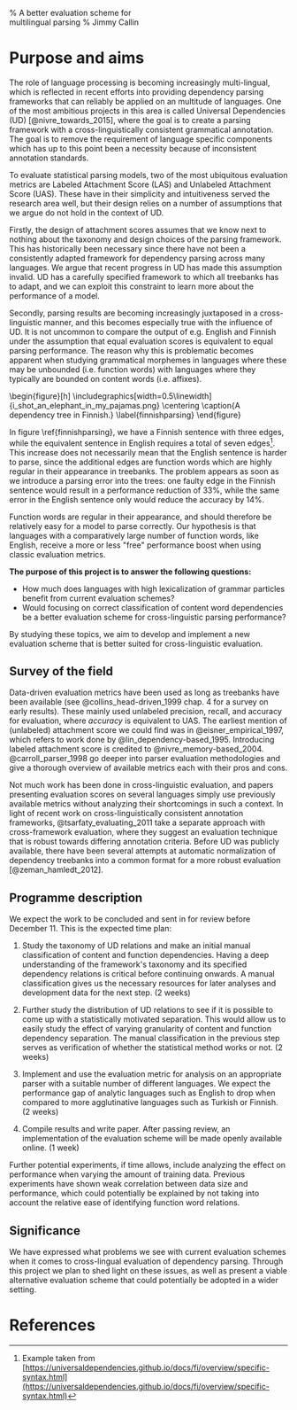 % A better evaluation scheme for \
  multilingual parsing 
% Jimmy Callin

# Purpose and aims

The role of language processing is becoming increasingly multi-lingual, which  is reflected in recent efforts into providing dependency parsing frameworks that can reliably be applied on an multitude of languages. One of the most ambitious projects in this area is called Universal Dependencies (UD) [@nivre_towards_2015], where the goal is to create a parsing framework with a cross-linguistically consistent grammatical annotation. The goal is to remove the requirement of language specific components which has up to this point been a necessity because of inconsistent annotation standards. 

To evaluate statistical parsing models, two of the most ubiquitous evaluation metrics are Labeled Attachment Score (LAS) and Unlabeled Attachment Score (UAS).
These have in their simplicity and intuitiveness served the research area well, but their design relies on a number of assumptions that we argue do not hold in the context of UD.

Firstly, the design of attachment scores assumes that we know next to nothing about the taxonomy and design choices of the parsing framework. This has historically been necessary since there have not been a consistently adapted framework for dependency parsing across many languages. We argue that recent progress in UD has made this assumption invalid. UD has a carefully specified framework to which all treebanks has to adapt, and we can exploit this constraint to learn more about the performance of a model. 

Secondly, parsing results are becoming increasingly juxtaposed in a cross-linguistic manner, and this becomes especially true with the influence of UD. It is not uncommon to compare the output of e.g. English and Finnish under the assumption that equal evaluation scores is equivalent to equal parsing performance. The reason why this is problematic becomes apparent when studying grammatical morphemes in languages where these may be unbounded (i.e. function words) with languages where they typically are bounded on content words (i.e. affixes).

\begin{figure}[h]
\includegraphics[width=0.5\linewidth]{i_shot_an_elephant_in_my_pajamas.png}
\centering
\caption{A dependency tree in Finnish.}
\label{finnishparsing}
\end{figure}

In figure \ref{finnishparsing}, we have a Finnish sentence with three edges, while the equivalent sentence in English requires a total of seven edges[^1]. This increase does not necessarily mean that the English sentence is harder to parse, since the additional edges are function words which are highly regular in their appearance in treebanks. The problem appears as soon as we introduce a parsing error into the trees: one faulty edge in the Finnish sentence would result in a performance reduction of 33%, while the same error in the English sentence only would reduce the accuracy by 14%. 

[^1]: Example taken from [https://universaldependencies.github.io/docs/fi/overview/specific-syntax.html](https://universaldependencies.github.io/docs/fi/overview/specific-syntax.html)

Function words are regular in their appearance, and should therefore be relatively easy for a model to parse correctly. Our hypothesis is that languages with a comparatively large number of function words, like English, receive a more or less "free" performance boost when using classic evaluation metrics.

__The purpose of this project is to answer the following questions:__

- How much does languages with high lexicalization of grammar particles benefit from current evaluation schemes?
- Would focusing on correct classification of content word dependencies be a better evaluation scheme for cross-linguistic parsing performance?

By studying these topics, we aim to develop and implement a new evaluation scheme that is better suited for cross-linguistic evaluation.

## Survey of the field

Data-driven evaluation metrics have been used as long as treebanks have been available (see @collins_head-driven_1999 chap. 4 for a survey on early results). These mainly used unlabeled precision, recall, and accuracy for evaluation, where _accuracy_ is equivalent to UAS. The earliest mention of (unlabeled) attachment score we could find was in @eisner_empirical_1997, which refers to work done by @lin_dependency-based_1995. Introducing labeled attachment score is credited to @nivre_memory-based_2004. @carroll_parser_1998 go deeper into parser evaluation methodologies and give a thorough overview of available metrics each with their pros and cons. 

Not much work has been done in cross-linguistic evaluation, and papers presenting evaluation scores on several languages simply use previously available metrics without analyzing their shortcomings in such a context.  In light of recent work on cross-linguistically consistent annotation frameworks, @tsarfaty_evaluating_2011 take a separate approach with cross-framework evaluation, where they suggest an evaluation technique that is robust towards differing annotation criteria. Before UD was publicly available, there have been several attempts at automatic normalization of dependency treebanks into a common format for a more robust evaluation [@zeman_hamledt_2012]. 

## Programme description

We expect the work to be concluded and sent in for review before December 11. This is the expected time plan:

1. Study the taxonomy of UD relations and make an initial manual classification of content and function dependencies. Having a deep understanding of the framework's taxonomy and its specified dependency relations is critical before continuing onwards. A manual classification gives us the necessary resources for later analyses and development data for the next step. (2 weeks)

2. Further study the distribution of UD relations to see if it is possible to come up with a statistically motivated separation. This would allow us to easily study the effect of varying granularity of content and function dependency separation. The manual classification in the previous step serves as verification of whether the statistical method works or not. (2 weeks)

3. Implement and use the evaluation metric for analysis on an appropriate parser with a suitable number of different languages. We expect the performance gap of analytic languages such as English to drop when compared to more agglutinative languages such as Turkish or Finnish. (2 weeks)

5. Compile results and write paper. After passing review, an implementation of the evaluation scheme will be made openly available online. (1 week)

Further potential experiments, if time allows, include analyzing the effect on performance when varying the amount of training data. Previous experiments have shown weak correlation between data size and performance, which could potentially be explained by not taking into account the relative ease of identifying function word relations. 


## Significance

We have expressed what problems we see with current evaluation schemes when it comes to cross-lingual evaluation of dependency parsing. Through this project we plan to shed light on these issues, as well as present a viable alternative evaluation scheme that could potentially be adopted in a wider setting.

# References

